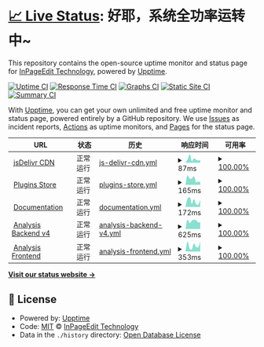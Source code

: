 # [📈 Live Status](https://status.ipe.wjghj.cn): <!--live status--> **好耶，系统全功率运转中~**

This repository contains the open-source uptime monitor and status page for [InPageEdit Technology](https://ipe.js.org), powered by [Upptime](https://github.com/upptime/upptime).

[![Uptime CI](https://github.com/InPageEdit/status/workflows/Uptime%20CI/badge.svg)](https://github.com/InPageEdit/status/actions?query=workflow%3A%22Uptime+CI%22)
[![Response Time CI](https://github.com/InPageEdit/status/workflows/Response%20Time%20CI/badge.svg)](https://github.com/InPageEdit/status/actions?query=workflow%3A%22Response+Time+CI%22)
[![Graphs CI](https://github.com/InPageEdit/status/workflows/Graphs%20CI/badge.svg)](https://github.com/InPageEdit/status/actions?query=workflow%3A%22Graphs+CI%22)
[![Static Site CI](https://github.com/InPageEdit/status/workflows/Static%20Site%20CI/badge.svg)](https://github.com/InPageEdit/status/actions?query=workflow%3A%22Static+Site+CI%22)
[![Summary CI](https://github.com/InPageEdit/status/workflows/Summary%20CI/badge.svg)](https://github.com/InPageEdit/status/actions?query=workflow%3A%22Summary+CI%22)

With [Upptime](https://upptime.js.org), you can get your own unlimited and free uptime monitor and status page, powered entirely by a GitHub repository. We use [Issues](https://github.com/InPageEdit/status/issues) as incident reports, [Actions](https://github.com/InPageEdit/status/actions) as uptime monitors, and [Pages](https://status.ipe.wjghj.cn) for the status page.

<!--start: status pages-->
<!-- This summary is generated by Upptime (https://github.com/upptime/upptime) -->
<!-- Do not edit this manually, your changes will be overwritten -->
<!-- prettier-ignore -->
| URL | 状态 | 历史 | 响应时间 | 可用率 |
| --- | ------ | ------- | ------------- | ------ |
| <img alt="" src="https://favicons.githubusercontent.com/cdn.jsdelivr.net" height="13"> [jsDelivr CDN](https://cdn.jsdelivr.net/npm/mediawiki-inpageedit@latest/dist/InPageEdit.js) | 正常运行 | [js-delivr-cdn.yml](https://github.com/InPageEdit/status/commits/HEAD/history/js-delivr-cdn.yml) | <details><summary><img alt="响应时间趋势" src="./graphs/js-delivr-cdn/response-time-week.png" height="20"> 87ms</summary><br><a href="https://status.ipe.wjghj.cn/history/js-delivr-cdn"><img alt="响应时间 99" src="https://img.shields.io/endpoint?url=https%3A%2F%2Fraw.githubusercontent.com%2FInPageEdit%2Fstatus%2FHEAD%2Fapi%2Fjs-delivr-cdn%2Fresponse-time.json"></a><br><a href="https://status.ipe.wjghj.cn/history/js-delivr-cdn"><img alt="24小时响应时间 61" src="https://img.shields.io/endpoint?url=https%3A%2F%2Fraw.githubusercontent.com%2FInPageEdit%2Fstatus%2FHEAD%2Fapi%2Fjs-delivr-cdn%2Fresponse-time-day.json"></a><br><a href="https://status.ipe.wjghj.cn/history/js-delivr-cdn"><img alt="7天响应时间 87" src="https://img.shields.io/endpoint?url=https%3A%2F%2Fraw.githubusercontent.com%2FInPageEdit%2Fstatus%2FHEAD%2Fapi%2Fjs-delivr-cdn%2Fresponse-time-week.json"></a><br><a href="https://status.ipe.wjghj.cn/history/js-delivr-cdn"><img alt="30天响应时间 99" src="https://img.shields.io/endpoint?url=https%3A%2F%2Fraw.githubusercontent.com%2FInPageEdit%2Fstatus%2FHEAD%2Fapi%2Fjs-delivr-cdn%2Fresponse-time-month.json"></a><br><a href="https://status.ipe.wjghj.cn/history/js-delivr-cdn"><img alt="1年响应时间 99" src="https://img.shields.io/endpoint?url=https%3A%2F%2Fraw.githubusercontent.com%2FInPageEdit%2Fstatus%2FHEAD%2Fapi%2Fjs-delivr-cdn%2Fresponse-time-year.json"></a></details> | <details><summary><a href="https://status.ipe.wjghj.cn/history/js-delivr-cdn">100.00%</a></summary><a href="https://status.ipe.wjghj.cn/history/js-delivr-cdn"><img alt="可用率 100.00%" src="https://img.shields.io/endpoint?url=https%3A%2F%2Fraw.githubusercontent.com%2FInPageEdit%2Fstatus%2FHEAD%2Fapi%2Fjs-delivr-cdn%2Fuptime.json"></a><br><a href="https://status.ipe.wjghj.cn/history/js-delivr-cdn"><img alt="4小时可用率 100.00%" src="https://img.shields.io/endpoint?url=https%3A%2F%2Fraw.githubusercontent.com%2FInPageEdit%2Fstatus%2FHEAD%2Fapi%2Fjs-delivr-cdn%2Fuptime-day.json"></a><br><a href="https://status.ipe.wjghj.cn/history/js-delivr-cdn"><img alt="7日可用率 100.00%" src="https://img.shields.io/endpoint?url=https%3A%2F%2Fraw.githubusercontent.com%2FInPageEdit%2Fstatus%2FHEAD%2Fapi%2Fjs-delivr-cdn%2Fuptime-week.json"></a><br><a href="https://status.ipe.wjghj.cn/history/js-delivr-cdn"><img alt="30日可用率 100.00%" src="https://img.shields.io/endpoint?url=https%3A%2F%2Fraw.githubusercontent.com%2FInPageEdit%2Fstatus%2FHEAD%2Fapi%2Fjs-delivr-cdn%2Fuptime-month.json"></a><br><a href="https://status.ipe.wjghj.cn/history/js-delivr-cdn"><img alt="1年可用率 100.00%" src="https://img.shields.io/endpoint?url=https%3A%2F%2Fraw.githubusercontent.com%2FInPageEdit%2Fstatus%2FHEAD%2Fapi%2Fjs-delivr-cdn%2Fuptime-year.json"></a></details>
| <img alt="" src="https://favicons.githubusercontent.com/ipe-plugins.js.org" height="13"> [Plugins Store](https://ipe-plugins.js.org) | 正常运行 | [plugins-store.yml](https://github.com/InPageEdit/status/commits/HEAD/history/plugins-store.yml) | <details><summary><img alt="响应时间趋势" src="./graphs/plugins-store/response-time-week.png" height="20"> 165ms</summary><br><a href="https://status.ipe.wjghj.cn/history/plugins-store"><img alt="响应时间 171" src="https://img.shields.io/endpoint?url=https%3A%2F%2Fraw.githubusercontent.com%2FInPageEdit%2Fstatus%2FHEAD%2Fapi%2Fplugins-store%2Fresponse-time.json"></a><br><a href="https://status.ipe.wjghj.cn/history/plugins-store"><img alt="24小时响应时间 81" src="https://img.shields.io/endpoint?url=https%3A%2F%2Fraw.githubusercontent.com%2FInPageEdit%2Fstatus%2FHEAD%2Fapi%2Fplugins-store%2Fresponse-time-day.json"></a><br><a href="https://status.ipe.wjghj.cn/history/plugins-store"><img alt="7天响应时间 165" src="https://img.shields.io/endpoint?url=https%3A%2F%2Fraw.githubusercontent.com%2FInPageEdit%2Fstatus%2FHEAD%2Fapi%2Fplugins-store%2Fresponse-time-week.json"></a><br><a href="https://status.ipe.wjghj.cn/history/plugins-store"><img alt="30天响应时间 171" src="https://img.shields.io/endpoint?url=https%3A%2F%2Fraw.githubusercontent.com%2FInPageEdit%2Fstatus%2FHEAD%2Fapi%2Fplugins-store%2Fresponse-time-month.json"></a><br><a href="https://status.ipe.wjghj.cn/history/plugins-store"><img alt="1年响应时间 171" src="https://img.shields.io/endpoint?url=https%3A%2F%2Fraw.githubusercontent.com%2FInPageEdit%2Fstatus%2FHEAD%2Fapi%2Fplugins-store%2Fresponse-time-year.json"></a></details> | <details><summary><a href="https://status.ipe.wjghj.cn/history/plugins-store">100.00%</a></summary><a href="https://status.ipe.wjghj.cn/history/plugins-store"><img alt="可用率 99.90%" src="https://img.shields.io/endpoint?url=https%3A%2F%2Fraw.githubusercontent.com%2FInPageEdit%2Fstatus%2FHEAD%2Fapi%2Fplugins-store%2Fuptime.json"></a><br><a href="https://status.ipe.wjghj.cn/history/plugins-store"><img alt="4小时可用率 100.00%" src="https://img.shields.io/endpoint?url=https%3A%2F%2Fraw.githubusercontent.com%2FInPageEdit%2Fstatus%2FHEAD%2Fapi%2Fplugins-store%2Fuptime-day.json"></a><br><a href="https://status.ipe.wjghj.cn/history/plugins-store"><img alt="7日可用率 100.00%" src="https://img.shields.io/endpoint?url=https%3A%2F%2Fraw.githubusercontent.com%2FInPageEdit%2Fstatus%2FHEAD%2Fapi%2Fplugins-store%2Fuptime-week.json"></a><br><a href="https://status.ipe.wjghj.cn/history/plugins-store"><img alt="30日可用率 99.90%" src="https://img.shields.io/endpoint?url=https%3A%2F%2Fraw.githubusercontent.com%2FInPageEdit%2Fstatus%2FHEAD%2Fapi%2Fplugins-store%2Fuptime-month.json"></a><br><a href="https://status.ipe.wjghj.cn/history/plugins-store"><img alt="1年可用率 99.90%" src="https://img.shields.io/endpoint?url=https%3A%2F%2Fraw.githubusercontent.com%2FInPageEdit%2Fstatus%2FHEAD%2Fapi%2Fplugins-store%2Fuptime-year.json"></a></details>
| <img alt="" src="https://favicons.githubusercontent.com/ipe.js.org" height="13"> [Documentation](https://ipe.js.org) | 正常运行 | [documentation.yml](https://github.com/InPageEdit/status/commits/HEAD/history/documentation.yml) | <details><summary><img alt="响应时间趋势" src="./graphs/documentation/response-time-week.png" height="20"> 172ms</summary><br><a href="https://status.ipe.wjghj.cn/history/documentation"><img alt="响应时间 151" src="https://img.shields.io/endpoint?url=https%3A%2F%2Fraw.githubusercontent.com%2FInPageEdit%2Fstatus%2FHEAD%2Fapi%2Fdocumentation%2Fresponse-time.json"></a><br><a href="https://status.ipe.wjghj.cn/history/documentation"><img alt="24小时响应时间 204" src="https://img.shields.io/endpoint?url=https%3A%2F%2Fraw.githubusercontent.com%2FInPageEdit%2Fstatus%2FHEAD%2Fapi%2Fdocumentation%2Fresponse-time-day.json"></a><br><a href="https://status.ipe.wjghj.cn/history/documentation"><img alt="7天响应时间 172" src="https://img.shields.io/endpoint?url=https%3A%2F%2Fraw.githubusercontent.com%2FInPageEdit%2Fstatus%2FHEAD%2Fapi%2Fdocumentation%2Fresponse-time-week.json"></a><br><a href="https://status.ipe.wjghj.cn/history/documentation"><img alt="30天响应时间 151" src="https://img.shields.io/endpoint?url=https%3A%2F%2Fraw.githubusercontent.com%2FInPageEdit%2Fstatus%2FHEAD%2Fapi%2Fdocumentation%2Fresponse-time-month.json"></a><br><a href="https://status.ipe.wjghj.cn/history/documentation"><img alt="1年响应时间 151" src="https://img.shields.io/endpoint?url=https%3A%2F%2Fraw.githubusercontent.com%2FInPageEdit%2Fstatus%2FHEAD%2Fapi%2Fdocumentation%2Fresponse-time-year.json"></a></details> | <details><summary><a href="https://status.ipe.wjghj.cn/history/documentation">100.00%</a></summary><a href="https://status.ipe.wjghj.cn/history/documentation"><img alt="可用率 100.00%" src="https://img.shields.io/endpoint?url=https%3A%2F%2Fraw.githubusercontent.com%2FInPageEdit%2Fstatus%2FHEAD%2Fapi%2Fdocumentation%2Fuptime.json"></a><br><a href="https://status.ipe.wjghj.cn/history/documentation"><img alt="4小时可用率 100.00%" src="https://img.shields.io/endpoint?url=https%3A%2F%2Fraw.githubusercontent.com%2FInPageEdit%2Fstatus%2FHEAD%2Fapi%2Fdocumentation%2Fuptime-day.json"></a><br><a href="https://status.ipe.wjghj.cn/history/documentation"><img alt="7日可用率 100.00%" src="https://img.shields.io/endpoint?url=https%3A%2F%2Fraw.githubusercontent.com%2FInPageEdit%2Fstatus%2FHEAD%2Fapi%2Fdocumentation%2Fuptime-week.json"></a><br><a href="https://status.ipe.wjghj.cn/history/documentation"><img alt="30日可用率 100.00%" src="https://img.shields.io/endpoint?url=https%3A%2F%2Fraw.githubusercontent.com%2FInPageEdit%2Fstatus%2FHEAD%2Fapi%2Fdocumentation%2Fuptime-month.json"></a><br><a href="https://status.ipe.wjghj.cn/history/documentation"><img alt="1年可用率 100.00%" src="https://img.shields.io/endpoint?url=https%3A%2F%2Fraw.githubusercontent.com%2FInPageEdit%2Fstatus%2FHEAD%2Fapi%2Fdocumentation%2Fuptime-year.json"></a></details>
| <img alt="" src="https://favicons.githubusercontent.com/analysis.ipe.wjghj.cn" height="13"> [Analysis Backend v4](https://analysis.ipe.wjghj.cn/api/query/wiki) | 正常运行 | [analysis-backend-v4.yml](https://github.com/InPageEdit/status/commits/HEAD/history/analysis-backend-v4.yml) | <details><summary><img alt="响应时间趋势" src="./graphs/analysis-backend-v4/response-time-week.png" height="20"> 625ms</summary><br><a href="https://status.ipe.wjghj.cn/history/analysis-backend-v4"><img alt="响应时间 725" src="https://img.shields.io/endpoint?url=https%3A%2F%2Fraw.githubusercontent.com%2FInPageEdit%2Fstatus%2FHEAD%2Fapi%2Fanalysis-backend-v4%2Fresponse-time.json"></a><br><a href="https://status.ipe.wjghj.cn/history/analysis-backend-v4"><img alt="24小时响应时间 538" src="https://img.shields.io/endpoint?url=https%3A%2F%2Fraw.githubusercontent.com%2FInPageEdit%2Fstatus%2FHEAD%2Fapi%2Fanalysis-backend-v4%2Fresponse-time-day.json"></a><br><a href="https://status.ipe.wjghj.cn/history/analysis-backend-v4"><img alt="7天响应时间 625" src="https://img.shields.io/endpoint?url=https%3A%2F%2Fraw.githubusercontent.com%2FInPageEdit%2Fstatus%2FHEAD%2Fapi%2Fanalysis-backend-v4%2Fresponse-time-week.json"></a><br><a href="https://status.ipe.wjghj.cn/history/analysis-backend-v4"><img alt="30天响应时间 725" src="https://img.shields.io/endpoint?url=https%3A%2F%2Fraw.githubusercontent.com%2FInPageEdit%2Fstatus%2FHEAD%2Fapi%2Fanalysis-backend-v4%2Fresponse-time-month.json"></a><br><a href="https://status.ipe.wjghj.cn/history/analysis-backend-v4"><img alt="1年响应时间 725" src="https://img.shields.io/endpoint?url=https%3A%2F%2Fraw.githubusercontent.com%2FInPageEdit%2Fstatus%2FHEAD%2Fapi%2Fanalysis-backend-v4%2Fresponse-time-year.json"></a></details> | <details><summary><a href="https://status.ipe.wjghj.cn/history/analysis-backend-v4">100.00%</a></summary><a href="https://status.ipe.wjghj.cn/history/analysis-backend-v4"><img alt="可用率 100.00%" src="https://img.shields.io/endpoint?url=https%3A%2F%2Fraw.githubusercontent.com%2FInPageEdit%2Fstatus%2FHEAD%2Fapi%2Fanalysis-backend-v4%2Fuptime.json"></a><br><a href="https://status.ipe.wjghj.cn/history/analysis-backend-v4"><img alt="4小时可用率 100.00%" src="https://img.shields.io/endpoint?url=https%3A%2F%2Fraw.githubusercontent.com%2FInPageEdit%2Fstatus%2FHEAD%2Fapi%2Fanalysis-backend-v4%2Fuptime-day.json"></a><br><a href="https://status.ipe.wjghj.cn/history/analysis-backend-v4"><img alt="7日可用率 100.00%" src="https://img.shields.io/endpoint?url=https%3A%2F%2Fraw.githubusercontent.com%2FInPageEdit%2Fstatus%2FHEAD%2Fapi%2Fanalysis-backend-v4%2Fuptime-week.json"></a><br><a href="https://status.ipe.wjghj.cn/history/analysis-backend-v4"><img alt="30日可用率 100.00%" src="https://img.shields.io/endpoint?url=https%3A%2F%2Fraw.githubusercontent.com%2FInPageEdit%2Fstatus%2FHEAD%2Fapi%2Fanalysis-backend-v4%2Fuptime-month.json"></a><br><a href="https://status.ipe.wjghj.cn/history/analysis-backend-v4"><img alt="1年可用率 100.00%" src="https://img.shields.io/endpoint?url=https%3A%2F%2Fraw.githubusercontent.com%2FInPageEdit%2Fstatus%2FHEAD%2Fapi%2Fanalysis-backend-v4%2Fuptime-year.json"></a></details>
| <img alt="" src="https://favicons.githubusercontent.com/blog.wjghj.cn" height="13"> [Analysis Frontend](https://blog.wjghj.cn/inpageedit/) | 正常运行 | [analysis-frontend.yml](https://github.com/InPageEdit/status/commits/HEAD/history/analysis-frontend.yml) | <details><summary><img alt="响应时间趋势" src="./graphs/analysis-frontend/response-time-week.png" height="20"> 353ms</summary><br><a href="https://status.ipe.wjghj.cn/history/analysis-frontend"><img alt="响应时间 287" src="https://img.shields.io/endpoint?url=https%3A%2F%2Fraw.githubusercontent.com%2FInPageEdit%2Fstatus%2FHEAD%2Fapi%2Fanalysis-frontend%2Fresponse-time.json"></a><br><a href="https://status.ipe.wjghj.cn/history/analysis-frontend"><img alt="24小时响应时间 595" src="https://img.shields.io/endpoint?url=https%3A%2F%2Fraw.githubusercontent.com%2FInPageEdit%2Fstatus%2FHEAD%2Fapi%2Fanalysis-frontend%2Fresponse-time-day.json"></a><br><a href="https://status.ipe.wjghj.cn/history/analysis-frontend"><img alt="7天响应时间 353" src="https://img.shields.io/endpoint?url=https%3A%2F%2Fraw.githubusercontent.com%2FInPageEdit%2Fstatus%2FHEAD%2Fapi%2Fanalysis-frontend%2Fresponse-time-week.json"></a><br><a href="https://status.ipe.wjghj.cn/history/analysis-frontend"><img alt="30天响应时间 287" src="https://img.shields.io/endpoint?url=https%3A%2F%2Fraw.githubusercontent.com%2FInPageEdit%2Fstatus%2FHEAD%2Fapi%2Fanalysis-frontend%2Fresponse-time-month.json"></a><br><a href="https://status.ipe.wjghj.cn/history/analysis-frontend"><img alt="1年响应时间 287" src="https://img.shields.io/endpoint?url=https%3A%2F%2Fraw.githubusercontent.com%2FInPageEdit%2Fstatus%2FHEAD%2Fapi%2Fanalysis-frontend%2Fresponse-time-year.json"></a></details> | <details><summary><a href="https://status.ipe.wjghj.cn/history/analysis-frontend">100.00%</a></summary><a href="https://status.ipe.wjghj.cn/history/analysis-frontend"><img alt="可用率 100.00%" src="https://img.shields.io/endpoint?url=https%3A%2F%2Fraw.githubusercontent.com%2FInPageEdit%2Fstatus%2FHEAD%2Fapi%2Fanalysis-frontend%2Fuptime.json"></a><br><a href="https://status.ipe.wjghj.cn/history/analysis-frontend"><img alt="4小时可用率 100.00%" src="https://img.shields.io/endpoint?url=https%3A%2F%2Fraw.githubusercontent.com%2FInPageEdit%2Fstatus%2FHEAD%2Fapi%2Fanalysis-frontend%2Fuptime-day.json"></a><br><a href="https://status.ipe.wjghj.cn/history/analysis-frontend"><img alt="7日可用率 100.00%" src="https://img.shields.io/endpoint?url=https%3A%2F%2Fraw.githubusercontent.com%2FInPageEdit%2Fstatus%2FHEAD%2Fapi%2Fanalysis-frontend%2Fuptime-week.json"></a><br><a href="https://status.ipe.wjghj.cn/history/analysis-frontend"><img alt="30日可用率 100.00%" src="https://img.shields.io/endpoint?url=https%3A%2F%2Fraw.githubusercontent.com%2FInPageEdit%2Fstatus%2FHEAD%2Fapi%2Fanalysis-frontend%2Fuptime-month.json"></a><br><a href="https://status.ipe.wjghj.cn/history/analysis-frontend"><img alt="1年可用率 100.00%" src="https://img.shields.io/endpoint?url=https%3A%2F%2Fraw.githubusercontent.com%2FInPageEdit%2Fstatus%2FHEAD%2Fapi%2Fanalysis-frontend%2Fuptime-year.json"></a></details>

<!--end: status pages-->

[**Visit our status website →**](https://status.ipe.wjghj.cn)

## 📄 License

- Powered by: [Upptime](https://github.com/upptime/upptime)
- Code: [MIT](./LICENSE) © [InPageEdit Technology](https://ipe.js.org)
- Data in the `./history` directory: [Open Database License](https://opendatacommons.org/licenses/odbl/1-0/)
